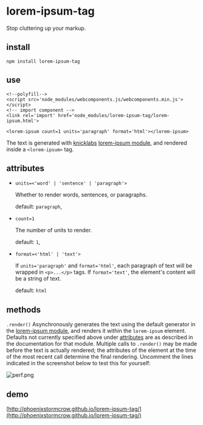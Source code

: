 # lorem-ipsum-tag

Stop cluttering up your markup.

## install
```npm install lorem-ipsum-tag```

## use
```
<!--polyfill-->
<script src='node_modules/webcomponents.js/webcomponents.min.js'></script>
<!-- import component -->
<link rel='import' href='node_modules/lorem-ipsum-tag/lorem-ipsum.html'>

<lorem-ipsum count=1 units='paragraph' format='html'></lorem-ipsum>
```

The text is generated with [knicklabs](https://github.com/knicklabs) [lorem-ipsum module](https://github.com/knicklabs/lorem-ipsum.js), and rendered inside a `<lorem-ipsum>` tag.

## <a name='attributes'></a>attributes

+ `units=<'word' | 'sentence' | 'paragraph'>`

   Whether to render words, sentences, or paragraphs.

   default: `paragraph`,

+ `count=1`

   The number of units to render.

   default: `1`,

+ `format=<'html' | 'text'>`

   If `units='paragraph'` and `format='html'`, each paragraph of text will be wrapped in `<p>...</p>` tags. If `format='text'`, the element's content will be a string of text.

   default: `html`

## methods

`.render()`
  Asynchronously generates the text using the default generator in the [lorem-ipsum module](https://github.com/knicklabs/lorem-ipsum.js), and renders it within the `lorem-ipsum` element. Defaults not currently specified above under [attributes](#attributes) are as described in the documentation for that module. Multiple calls to `.render()` may be made before the text is actually rendered; the attributes of the element at the time of the most recent call determine the final rendering. Uncomment the lines indicated in the screenshot below to test this for yourself:

  ![perf.png](https://raw.githubusercontent.com/phoenixstormcrow/lorem-ipsum-tag/master/perf.png)

## demo

[http://phoenixstormcrow.github.io/lorem-ipsum-tag/](http://phoenixstormcrow.github.io/lorem-ipsum-tag/)
